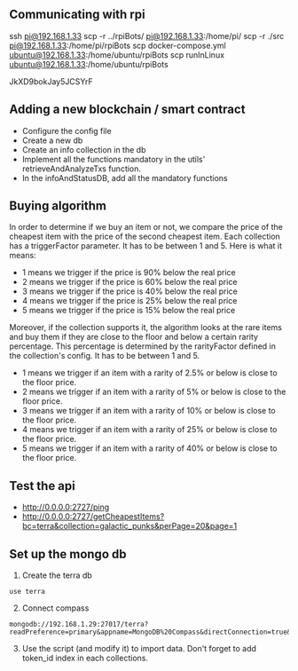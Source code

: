 ## Communicating with rpi

ssh pi@192.168.1.33
scp -r ../rpiBots/ pi@192.168.1.33:/home/pi/
scp -r ./src pi@192.168.1.33:/home/pi/rpiBots
scp docker-compose.yml ubuntu@192.168.1.33:/home/ubuntu/rpiBots
scp runInLinux ubuntu@192.168.1.33:/home/ubuntu/rpiBots

JkXD9bokJay5JCSYrF

## Adding a new blockchain / smart contract

- Configure the config file
- Create a new db
- Create an info collection in the db
- Implement all the functions mandatory in the utils' retrieveAndAnalyzeTxs function.
- In the infoAndStatusDB, add all the mandatory functions

## Buying algorithm

In order to determine if we buy an item or not, we compare the price of the cheapest item with the price of the second 
cheapest item.
Each collection has a triggerFactor parameter. It has to be between 1 and 5.
Here is what it means:
- 1 means we trigger if the price is 90% below the real price
- 2 means we trigger if the price is 60% below the real price 
- 3 means we trigger if the price is 40% below the real price 
- 4 means we trigger if the price is 25% below the real price 
- 5 means we trigger if the price is 15% below the real price 

Moreover, if the collection supports it, the algorithm looks at the rare items and buy them if they are close to the 
floor and below a certain rarity percentage. This percentage is determined by the rarityFactor defined in the 
collection's config. It has to be between 1 and 5.
- 1 means we trigger if an item with a rarity of 2.5% or below is close to the floor price.
- 2 means we trigger if an item with a rarity of 5% or below is close to the floor price.
- 3 means we trigger if an item with a rarity of 10% or below is close to the floor price.
- 4 means we trigger if an item with a rarity of 25% or below is close to the floor price.
- 5 means we trigger if an item with a rarity of 40% or below is close to the floor price.

## Test the api

- http://0.0.0.0:2727/ping
- http://0.0.0.0:2727/getCheapestItems?bc=terra&collection=galactic_punks&perPage=20&page=1

## Set up the mongo db

1. Create the terra db
```
use terra
```

2. Connect compass
```
mongodb://192.168.1.29:27017/terra?readPreference=primary&appname=MongoDB%20Compass&directConnection=true&ssl=false
```

3. Use the script (and modify it) to import data. Don't forget to add token_id index in each collections.